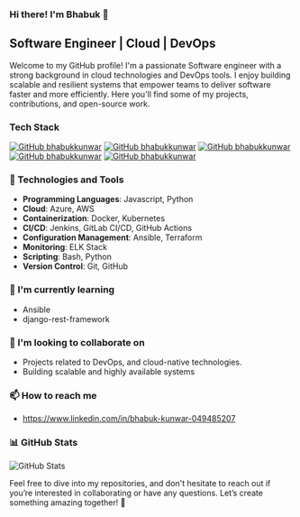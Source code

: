 ### Hi there! I'm Bhabuk 👋

## Software Engineer | Cloud | DevOps

Welcome to my GitHub profile! I'm a passionate Software engineer with a strong background in cloud technologies and DevOps tools. I enjoy building scalable and resilient systems that empower teams to deliver software faster and more efficiently. Here you'll find some of my projects, contributions, and open-source work.

### Tech Stack
[![GitHub bhabukkunwar](https://img.shields.io/badge/Azure-%23007FFF?style=for-the-badge&logoColor=white)](https://azure.microsoft.com)
[![GitHub bhabukkunwar](https://img.shields.io/badge/Amazon_AWS-FF9900?style=for-the-badge&logo=amazonaws&logoColor=white)](https://aws.amazon.com/)
[![GitHub bhabukkunwar](https://img.shields.io/badge/Terraform-7B42BC?style=for-the-badge&logo=terraform&logoColor=white)](https://terraform.io)
[![GitHub bhabukkunwar](https://img.shields.io/badge/Docker-2CA5E0?style=for-the-badge&logo=docker&logoColor=white)](https://docker.com/)
[![GitHub bhabukkunwar](https://img.shields.io/badge/Kubernetes-%233970e4?style=for-the-badge&logo=kubernetes&logoColor=white)](https://kubernetes.io/)

### 🔧 Technologies and Tools

- **Programming Languages**: Javascript, Python
- **Cloud**: Azure, AWS
- **Containerization**: Docker, Kubernetes
- **CI/CD**: Jenkins, GitLab CI/CD, GitHub Actions
- **Configuration Management**: Ansible, Terraform
- **Monitoring**: ELK Stack
- **Scripting**: Bash, Python
- **Version Control**: Git, GitHub

### 🌱 I'm currently learning

- Ansible
- django-rest-framework

### 👯 I'm looking to collaborate on

- Projects related to DevOps, and cloud-native technologies.
- Building scalable and highly available systems

### 📫 How to reach me

- https://www.linkedin.com/in/bhabuk-kunwar-049485207


### 📊 GitHub Stats

![GitHub Stats](https://github-readme-stats.vercel.app/api?username=bhabukkunwar)

Feel free to dive into my repositories, and don't hesitate to reach out if you’re interested in collaborating or have any questions. Let’s create something amazing together! 🚀
